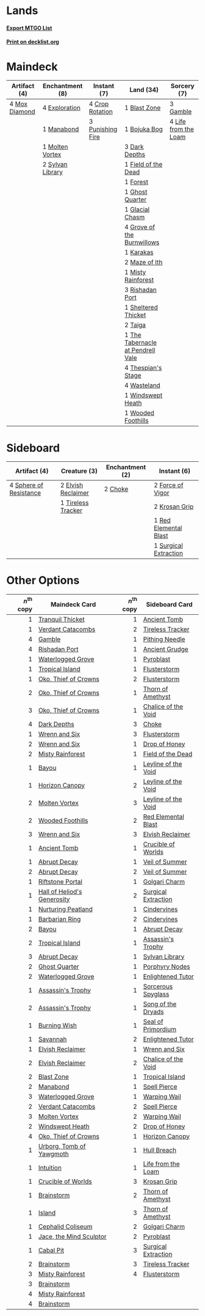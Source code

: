 # Lands

#### [Export MTGO List](../collection/Lands/Lands.txt)
#### [Print on decklist.org](http://decklist.org/?deckmain=1%09Blast%20Zone%0A1%09Bojuka%20Bog%0A4%09Crop%20Rotation%0A3%09Dark%20Depths%0A4%09Exploration%0A1%09Field%20of%20the%20Dead%0A1%09Forest%0A3%09Gamble%0A1%09Ghost%20Quarter%0A1%09Glacial%20Chasm%0A4%09Grove%20of%20the%20Burnwillows%0A1%09Karakas%0A4%09Life%20from%20the%20Loam%0A1%09Manabond%0A2%09Maze%20of%20Ith%0A1%09Misty%20Rainforest%0A1%09Molten%20Vortex%0A4%09Mox%20Diamond%0A3%09Punishing%20Fire%0A3%09Rishadan%20Port%0A1%09Sheltered%20Thicket%0A2%09Sylvan%20Library%0A2%09Taiga%0A1%09The%20Tabernacle%20at%20Pendrell%20Vale%0A4%09Thespian's%20Stage%0A4%09Wasteland%0A1%09Windswept%20Heath%0A1%09Wooded%20Foothills&deckside=2%09Choke%0A2%09Elvish%20Reclaimer%0A2%09Force%20of%20Vigor%0A2%09Krosan%20Grip%0A1%09Red%20Elemental%20Blast%0A4%09Sphere%20of%20Resistance%0A1%09Surgical%20Extraction%0A1%09Tireless%20Tracker)
# Maindeck

|                                     Artifact (4)                                     |                                     Enchantment (8)                                      |                                        Instant (7)                                        |                                                Land (34)                                                 |                                          Sorcery (7)                                          |
|--------------------------------------------------------------------------------------|------------------------------------------------------------------------------------------|-------------------------------------------------------------------------------------------|----------------------------------------------------------------------------------------------------------|-----------------------------------------------------------------------------------------------|
|4 [Mox Diamond](http://gatherer.wizards.com/Pages/Card/Details.aspx?multiverseid=5193)|4 [Exploration](http://gatherer.wizards.com/Pages/Card/Details.aspx?multiverseid=382262)  |4 [Crop Rotation](http://gatherer.wizards.com/Pages/Card/Details.aspx?multiverseid=417430) |1 [Blast Zone](http://gatherer.wizards.com/Pages/Card/Details.aspx?multiverseid=461171)                   |3 [Gamble](http://gatherer.wizards.com/Pages/Card/Details.aspx?multiverseid=413674)            |
|                                                                                      |1 [Manabond](http://gatherer.wizards.com/Pages/Card/Details.aspx?multiverseid=6154)       |3 [Punishing Fire](http://gatherer.wizards.com/Pages/Card/Details.aspx?multiverseid=247550)|1 [Bojuka Bog](http://gatherer.wizards.com/Pages/Card/Details.aspx?multiverseid=376269)                   |4 [Life from the Loam](http://gatherer.wizards.com/Pages/Card/Details.aspx?multiverseid=338409)|
|                                                                                      |1 [Molten Vortex](http://gatherer.wizards.com/Pages/Card/Details.aspx?multiverseid=398649)|                                                                                           |3 [Dark Depths](http://gatherer.wizards.com/Pages/Card/Details.aspx?multiverseid=121155)                  |                                                                                               |
|                                                                                      |2 [Sylvan Library](http://gatherer.wizards.com/Pages/Card/Details.aspx?multiverseid=2240) |                                                                                           |1 [Field of the Dead](http://gatherer.wizards.com/Pages/Card/Details.aspx?multiverseid=467001)            |                                                                                               |
|                                                                                      |                                                                                          |                                                                                           |1 [Forest](http://gatherer.wizards.com/Pages/Card/Details.aspx?multiverseid=439860)                       |                                                                                               |
|                                                                                      |                                                                                          |                                                                                           |1 [Ghost Quarter](http://gatherer.wizards.com/Pages/Card/Details.aspx?multiverseid=389534)                |                                                                                               |
|                                                                                      |                                                                                          |                                                                                           |1 [Glacial Chasm](http://gatherer.wizards.com/Pages/Card/Details.aspx?multiverseid=2752)                  |                                                                                               |
|                                                                                      |                                                                                          |                                                                                           |4 [Grove of the Burnwillows](http://gatherer.wizards.com/Pages/Card/Details.aspx?multiverseid=130595)     |                                                                                               |
|                                                                                      |                                                                                          |                                                                                           |1 [Karakas](http://gatherer.wizards.com/Pages/Card/Details.aspx?multiverseid=413782)                      |                                                                                               |
|                                                                                      |                                                                                          |                                                                                           |2 [Maze of Ith](http://gatherer.wizards.com/Pages/Card/Details.aspx?multiverseid=1824)                    |                                                                                               |
|                                                                                      |                                                                                          |                                                                                           |1 [Misty Rainforest](http://gatherer.wizards.com/Pages/Card/Details.aspx?multiverseid=405102)             |                                                                                               |
|                                                                                      |                                                                                          |                                                                                           |3 [Rishadan Port](http://gatherer.wizards.com/Pages/Card/Details.aspx?multiverseid=442235)                |                                                                                               |
|                                                                                      |                                                                                          |                                                                                           |1 [Sheltered Thicket](http://gatherer.wizards.com/Pages/Card/Details.aspx?multiverseid=426950)            |                                                                                               |
|                                                                                      |                                                                                          |                                                                                           |2 [Taiga](http://gatherer.wizards.com/Pages/Card/Details.aspx?multiverseid=883)                           |                                                                                               |
|                                                                                      |                                                                                          |                                                                                           |1 [The Tabernacle at Pendrell Vale](http://gatherer.wizards.com/Pages/Card/Details.aspx?multiverseid=1690)|                                                                                               |
|                                                                                      |                                                                                          |                                                                                           |4 [Thespian's Stage](http://gatherer.wizards.com/Pages/Card/Details.aspx?multiverseid=366353)             |                                                                                               |
|                                                                                      |                                                                                          |                                                                                           |4 [Wasteland](http://gatherer.wizards.com/Pages/Card/Details.aspx?multiverseid=413790)                    |                                                                                               |
|                                                                                      |                                                                                          |                                                                                           |1 [Windswept Heath](http://gatherer.wizards.com/Pages/Card/Details.aspx?multiverseid=405115)              |                                                                                               |
|                                                                                      |                                                                                          |                                                                                           |1 [Wooded Foothills](http://gatherer.wizards.com/Pages/Card/Details.aspx?multiverseid=405116)             |                                                                                               |


# Sideboard

|                                         Artifact (4)                                          |                                        Creature (3)                                         |                                 Enchantment (2)                                 |                                          Instant (6)                                           |
|-----------------------------------------------------------------------------------------------|---------------------------------------------------------------------------------------------|---------------------------------------------------------------------------------|------------------------------------------------------------------------------------------------|
|4 [Sphere of Resistance](http://gatherer.wizards.com/Pages/Card/Details.aspx?multiverseid=6160)|2 [Elvish Reclaimer](http://gatherer.wizards.com/Pages/Card/Details.aspx?multiverseid=466923)|2 [Choke](http://gatherer.wizards.com/Pages/Card/Details.aspx?multiverseid=45431)|2 [Force of Vigor](http://gatherer.wizards.com/Pages/Card/Details.aspx?multiverseid=464113)     |
|                                                                                               |1 [Tireless Tracker](http://gatherer.wizards.com/Pages/Card/Details.aspx?multiverseid=409997)|                                                                                 |2 [Krosan Grip](http://gatherer.wizards.com/Pages/Card/Details.aspx?multiverseid=376394)        |
|                                                                                               |                                                                                             |                                                                                 |1 [Red Elemental Blast](http://gatherer.wizards.com/Pages/Card/Details.aspx?multiverseid=814)   |
|                                                                                               |                                                                                             |                                                                                 |1 [Surgical Extraction](http://gatherer.wizards.com/Pages/Card/Details.aspx?multiverseid=397706)|


# Other Options

|*n*<sup>th</sup> copy|                                            Maindeck Card                                             |*n*<sup>th</sup> copy|                                        Sideboard Card                                        |
|--------------------:|------------------------------------------------------------------------------------------------------|--------------------:|----------------------------------------------------------------------------------------------|
|                    1|[Tranquil Thicket](http://gatherer.wizards.com/Pages/Card/Details.aspx?multiverseid=220494)           |                    1|[Ancient Tomb](http://gatherer.wizards.com/Pages/Card/Details.aspx?multiverseid=409567)       |
|                    1|[Verdant Catacombs](http://gatherer.wizards.com/Pages/Card/Details.aspx?multiverseid=405113)          |                    2|[Tireless Tracker](http://gatherer.wizards.com/Pages/Card/Details.aspx?multiverseid=409997)   |
|                    4|[Gamble](http://gatherer.wizards.com/Pages/Card/Details.aspx?multiverseid=413674)                     |                    1|[Pithing Needle](http://gatherer.wizards.com/Pages/Card/Details.aspx?multiverseid=129526)     |
|                    4|[Rishadan Port](http://gatherer.wizards.com/Pages/Card/Details.aspx?multiverseid=442235)              |                    1|[Ancient Grudge](http://gatherer.wizards.com/Pages/Card/Details.aspx?multiverseid=235600)     |
|                    1|[Waterlogged Grove](http://gatherer.wizards.com/Pages/Card/Details.aspx?multiverseid=464198)          |                    1|[Pyroblast](http://gatherer.wizards.com/Pages/Card/Details.aspx?multiverseid=4083)            |
|                    1|[Tropical Island](http://gatherer.wizards.com/Pages/Card/Details.aspx?multiverseid=884)               |                    1|[Flusterstorm](http://gatherer.wizards.com/Pages/Card/Details.aspx?multiverseid=228255)       |
|                    1|[Oko, Thief of Crowns](http://gatherer.wizards.com/Pages/Card/Details.aspx?multiverseid=473159)       |                    2|[Flusterstorm](http://gatherer.wizards.com/Pages/Card/Details.aspx?multiverseid=228255)       |
|                    2|[Oko, Thief of Crowns](http://gatherer.wizards.com/Pages/Card/Details.aspx?multiverseid=473159)       |                    1|[Thorn of Amethyst](http://gatherer.wizards.com/Pages/Card/Details.aspx?multiverseid=140166)  |
|                    3|[Oko, Thief of Crowns](http://gatherer.wizards.com/Pages/Card/Details.aspx?multiverseid=473159)       |                    1|[Chalice of the Void](http://gatherer.wizards.com/Pages/Card/Details.aspx?multiverseid=442211)|
|                    4|[Dark Depths](http://gatherer.wizards.com/Pages/Card/Details.aspx?multiverseid=121155)                |                    3|[Choke](http://gatherer.wizards.com/Pages/Card/Details.aspx?multiverseid=45431)               |
|                    1|[Wrenn and Six](http://gatherer.wizards.com/Pages/Card/Details.aspx?multiverseid=464166)              |                    3|[Flusterstorm](http://gatherer.wizards.com/Pages/Card/Details.aspx?multiverseid=228255)       |
|                    2|[Wrenn and Six](http://gatherer.wizards.com/Pages/Card/Details.aspx?multiverseid=464166)              |                    1|[Drop of Honey](http://gatherer.wizards.com/Pages/Card/Details.aspx?multiverseid=944)         |
|                    2|[Misty Rainforest](http://gatherer.wizards.com/Pages/Card/Details.aspx?multiverseid=405102)           |                    1|[Field of the Dead](http://gatherer.wizards.com/Pages/Card/Details.aspx?multiverseid=467001)  |
|                    1|[Bayou](http://gatherer.wizards.com/Pages/Card/Details.aspx?multiverseid=879)                         |                    1|[Leyline of the Void](http://gatherer.wizards.com/Pages/Card/Details.aspx?multiverseid=107682)|
|                    1|[Horizon Canopy](http://gatherer.wizards.com/Pages/Card/Details.aspx?multiverseid=409571)             |                    2|[Leyline of the Void](http://gatherer.wizards.com/Pages/Card/Details.aspx?multiverseid=107682)|
|                    2|[Molten Vortex](http://gatherer.wizards.com/Pages/Card/Details.aspx?multiverseid=398649)              |                    3|[Leyline of the Void](http://gatherer.wizards.com/Pages/Card/Details.aspx?multiverseid=107682)|
|                    2|[Wooded Foothills](http://gatherer.wizards.com/Pages/Card/Details.aspx?multiverseid=405116)           |                    2|[Red Elemental Blast](http://gatherer.wizards.com/Pages/Card/Details.aspx?multiverseid=814)   |
|                    3|[Wrenn and Six](http://gatherer.wizards.com/Pages/Card/Details.aspx?multiverseid=464166)              |                    3|[Elvish Reclaimer](http://gatherer.wizards.com/Pages/Card/Details.aspx?multiverseid=466923)   |
|                    1|[Ancient Tomb](http://gatherer.wizards.com/Pages/Card/Details.aspx?multiverseid=409567)               |                    1|[Crucible of Worlds](http://gatherer.wizards.com/Pages/Card/Details.aspx?multiverseid=129480) |
|                    1|[Abrupt Decay](http://gatherer.wizards.com/Pages/Card/Details.aspx?multiverseid=456061)               |                    1|[Veil of Summer](http://gatherer.wizards.com/Pages/Card/Details.aspx?multiverseid=466952)     |
|                    2|[Abrupt Decay](http://gatherer.wizards.com/Pages/Card/Details.aspx?multiverseid=456061)               |                    2|[Veil of Summer](http://gatherer.wizards.com/Pages/Card/Details.aspx?multiverseid=466952)     |
|                    1|[Riftstone Portal](http://gatherer.wizards.com/Pages/Card/Details.aspx?multiverseid=34398)            |                    1|[Golgari Charm](http://gatherer.wizards.com/Pages/Card/Details.aspx?multiverseid=405245)      |
|                    1|[Hall of Heliod's Generosity](http://gatherer.wizards.com/Pages/Card/Details.aspx?multiverseid=464190)|                    2|[Surgical Extraction](http://gatherer.wizards.com/Pages/Card/Details.aspx?multiverseid=397706)|
|                    1|[Nurturing Peatland](http://gatherer.wizards.com/Pages/Card/Details.aspx?multiverseid=464192)         |                    1|[Cindervines](http://gatherer.wizards.com/Pages/Card/Details.aspx?multiverseid=457305)        |
|                    1|[Barbarian Ring](http://gatherer.wizards.com/Pages/Card/Details.aspx?multiverseid=29906)              |                    2|[Cindervines](http://gatherer.wizards.com/Pages/Card/Details.aspx?multiverseid=457305)        |
|                    2|[Bayou](http://gatherer.wizards.com/Pages/Card/Details.aspx?multiverseid=879)                         |                    1|[Abrupt Decay](http://gatherer.wizards.com/Pages/Card/Details.aspx?multiverseid=456061)       |
|                    2|[Tropical Island](http://gatherer.wizards.com/Pages/Card/Details.aspx?multiverseid=884)               |                    1|[Assassin's Trophy](http://gatherer.wizards.com/Pages/Card/Details.aspx?multiverseid=452902)  |
|                    3|[Abrupt Decay](http://gatherer.wizards.com/Pages/Card/Details.aspx?multiverseid=456061)               |                    1|[Sylvan Library](http://gatherer.wizards.com/Pages/Card/Details.aspx?multiverseid=2240)       |
|                    2|[Ghost Quarter](http://gatherer.wizards.com/Pages/Card/Details.aspx?multiverseid=389534)              |                    1|[Porphyry Nodes](http://gatherer.wizards.com/Pages/Card/Details.aspx?multiverseid=124470)     |
|                    2|[Waterlogged Grove](http://gatherer.wizards.com/Pages/Card/Details.aspx?multiverseid=464198)          |                    1|[Enlightened Tutor](http://gatherer.wizards.com/Pages/Card/Details.aspx?multiverseid=15355)   |
|                    1|[Assassin's Trophy](http://gatherer.wizards.com/Pages/Card/Details.aspx?multiverseid=452902)          |                    1|[Sorcerous Spyglass](http://gatherer.wizards.com/Pages/Card/Details.aspx?multiverseid=435407) |
|                    2|[Assassin's Trophy](http://gatherer.wizards.com/Pages/Card/Details.aspx?multiverseid=452902)          |                    1|[Song of the Dryads](http://gatherer.wizards.com/Pages/Card/Details.aspx?multiverseid=389683) |
|                    1|[Burning Wish](http://gatherer.wizards.com/Pages/Card/Details.aspx?multiverseid=416909)               |                    1|[Seal of Primordium](http://gatherer.wizards.com/Pages/Card/Details.aspx?multiverseid=425960) |
|                    1|[Savannah](http://gatherer.wizards.com/Pages/Card/Details.aspx?multiverseid=881)                      |                    2|[Enlightened Tutor](http://gatherer.wizards.com/Pages/Card/Details.aspx?multiverseid=15355)   |
|                    1|[Elvish Reclaimer](http://gatherer.wizards.com/Pages/Card/Details.aspx?multiverseid=466923)           |                    1|[Wrenn and Six](http://gatherer.wizards.com/Pages/Card/Details.aspx?multiverseid=464166)      |
|                    2|[Elvish Reclaimer](http://gatherer.wizards.com/Pages/Card/Details.aspx?multiverseid=466923)           |                    2|[Chalice of the Void](http://gatherer.wizards.com/Pages/Card/Details.aspx?multiverseid=442211)|
|                    2|[Blast Zone](http://gatherer.wizards.com/Pages/Card/Details.aspx?multiverseid=461171)                 |                    1|[Tropical Island](http://gatherer.wizards.com/Pages/Card/Details.aspx?multiverseid=884)       |
|                    2|[Manabond](http://gatherer.wizards.com/Pages/Card/Details.aspx?multiverseid=6154)                     |                    1|[Spell Pierce](http://gatherer.wizards.com/Pages/Card/Details.aspx?multiverseid=425876)       |
|                    3|[Waterlogged Grove](http://gatherer.wizards.com/Pages/Card/Details.aspx?multiverseid=464198)          |                    1|[Warping Wail](http://gatherer.wizards.com/Pages/Card/Details.aspx?multiverseid=407522)       |
|                    2|[Verdant Catacombs](http://gatherer.wizards.com/Pages/Card/Details.aspx?multiverseid=405113)          |                    2|[Spell Pierce](http://gatherer.wizards.com/Pages/Card/Details.aspx?multiverseid=425876)       |
|                    3|[Molten Vortex](http://gatherer.wizards.com/Pages/Card/Details.aspx?multiverseid=398649)              |                    2|[Warping Wail](http://gatherer.wizards.com/Pages/Card/Details.aspx?multiverseid=407522)       |
|                    2|[Windswept Heath](http://gatherer.wizards.com/Pages/Card/Details.aspx?multiverseid=405115)            |                    2|[Drop of Honey](http://gatherer.wizards.com/Pages/Card/Details.aspx?multiverseid=944)         |
|                    4|[Oko, Thief of Crowns](http://gatherer.wizards.com/Pages/Card/Details.aspx?multiverseid=473159)       |                    1|[Horizon Canopy](http://gatherer.wizards.com/Pages/Card/Details.aspx?multiverseid=409571)     |
|                    1|[Urborg, Tomb of Yawgmoth](http://gatherer.wizards.com/Pages/Card/Details.aspx?multiverseid=383425)   |                    1|[Hull Breach](http://gatherer.wizards.com/Pages/Card/Details.aspx?multiverseid=376367)        |
|                    1|[Intuition](http://gatherer.wizards.com/Pages/Card/Details.aspx?multiverseid=4707)                    |                    1|[Life from the Loam](http://gatherer.wizards.com/Pages/Card/Details.aspx?multiverseid=338409) |
|                    1|[Crucible of Worlds](http://gatherer.wizards.com/Pages/Card/Details.aspx?multiverseid=129480)         |                    3|[Krosan Grip](http://gatherer.wizards.com/Pages/Card/Details.aspx?multiverseid=376394)        |
|                    1|[Brainstorm](http://gatherer.wizards.com/Pages/Card/Details.aspx?multiverseid=3897)                   |                    2|[Thorn of Amethyst](http://gatherer.wizards.com/Pages/Card/Details.aspx?multiverseid=140166)  |
|                    1|[Island](http://gatherer.wizards.com/Pages/Card/Details.aspx?multiverseid=439857)                     |                    3|[Thorn of Amethyst](http://gatherer.wizards.com/Pages/Card/Details.aspx?multiverseid=140166)  |
|                    1|[Cephalid Coliseum](http://gatherer.wizards.com/Pages/Card/Details.aspx?multiverseid=29903)           |                    2|[Golgari Charm](http://gatherer.wizards.com/Pages/Card/Details.aspx?multiverseid=405245)      |
|                    1|[Jace, the Mind Sculptor](http://gatherer.wizards.com/Pages/Card/Details.aspx?multiverseid=442051)    |                    2|[Pyroblast](http://gatherer.wizards.com/Pages/Card/Details.aspx?multiverseid=4083)            |
|                    1|[Cabal Pit](http://gatherer.wizards.com/Pages/Card/Details.aspx?multiverseid=29904)                   |                    3|[Surgical Extraction](http://gatherer.wizards.com/Pages/Card/Details.aspx?multiverseid=397706)|
|                    2|[Brainstorm](http://gatherer.wizards.com/Pages/Card/Details.aspx?multiverseid=3897)                   |                    3|[Tireless Tracker](http://gatherer.wizards.com/Pages/Card/Details.aspx?multiverseid=409997)   |
|                    3|[Misty Rainforest](http://gatherer.wizards.com/Pages/Card/Details.aspx?multiverseid=405102)           |                    4|[Flusterstorm](http://gatherer.wizards.com/Pages/Card/Details.aspx?multiverseid=228255)       |
|                    3|[Brainstorm](http://gatherer.wizards.com/Pages/Card/Details.aspx?multiverseid=3897)                   |                     |                                                                                              |
|                    4|[Misty Rainforest](http://gatherer.wizards.com/Pages/Card/Details.aspx?multiverseid=405102)           |                     |                                                                                              |
|                    4|[Brainstorm](http://gatherer.wizards.com/Pages/Card/Details.aspx?multiverseid=3897)                   |                     |                                                                                              |

